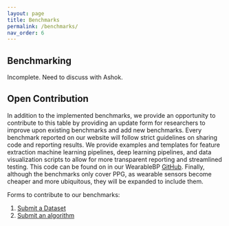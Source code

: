 ```yaml
---
layout: page
title: Benchmarks
permalink: /benchmarks/
nav_order: 6
---
```


<h2> Benchmarking </h2>

Incomplete. Need to discuss with Ashok.

<!-- It is important for a study to have reproducible results so the algorithms can be tested on other datasets for validity. Not only do these algorithms include estimation models, but they also include the data filtering algorithms that may shift the training and testing set distributions. We benchmark the data filtering algorithms and model combinations on publically available datasets. The implementation was done based on the code provided (on GitHub) and/or the details of the algorithms presented in the paper. To see these references, see <a href="{{site.baseurl}}/code/">Code</a>.

{% include replicated_ed_scatter.html %}

<center> <i> Fig. 1. Reported Explained Deviation vs Replicated Explained Deviation. The different datasets are straitified by shape and color. Hovering over the scatter points provides more information about the benchmarked study. </i></center>
 -->
<h2> Open Contribution</h2>

In addition to the implemented benchmarks, we provide an opportunity to contribute to this table by providing an update form for researchers to improve upon existing benchmarks and add new benchmarks. Every benchmark reported on our website will follow strict guidelines on sharing code and reporting results. We provide examples and templates for feature extraction machine learning pipelines, deep learning pipelines, and data visualization scripts to allow for more transparent reporting and streamlined testing. This code can be found on in our WearableBP [GitHub](https://wearablebp.github.io). Finally, although the benchmarks only cover PPG, as wearable sensors become cheaper and more ubiquitous, they will be expanded to include them.

Forms to contribute to our benchmarks:
1. [Submit a Dataset](https://forms.gle/XeP3udcv72vfkrGM6)
2. [Submit an algorithm](https://forms.gle/YG19pWmvvradVVaS8)
